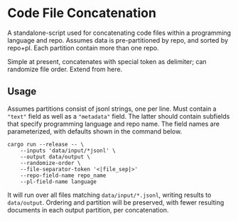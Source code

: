 # Code File Concatenation

A standalone-script used for concatenating code files within
a programming language and repo. Assumes data is pre-partitioned
by repo, and sorted by repo+pl. Each partition contain more than
one repo.

Simple at present, concatenates with special token as delimiter;
can randomize file order. Extend from here.

## Usage

Assumes partitions consist of jsonl strings, one per line. Must contain
a `"text"` field as well as a `"metadata"` field. The latter should contain
subfields that specify programming language and repo name. The field names
are parameterized, with defaults shown in the command below.

```shell
cargo run --release -- \
    --inputs 'data/input/*jsonl' \
    --output data/output \
    --randomize-order \
    --file-separator-token '<|file_sep|>'
    --repo-field-name repo_name
    --pl-field-name language
```

It will run over all files matching `data/input/*.jsonl`,
writing results to `data/output`. Ordering and partition will be preserved,
with fewer resulting documents in each output partition, per concatenation.

